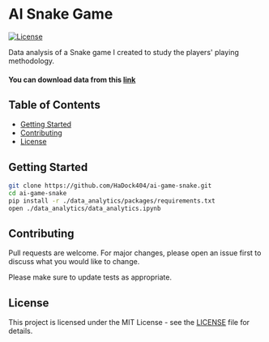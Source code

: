 # AI Snake Game

[![License](https://img.shields.io/badge/license-MIT-blue.svg)](LICENSE)  

Data analysis of a Snake game I created to study the players' playing methodology.  

#### You can download data from this [link](https://github.com/HaDock404/ai-game-snake/tree/master/data_analytics)



## Table of Contents

- [Getting Started](#Getting-Started)
- [Contributing](#Contributing)
- [License](#License)

## Getting Started

```bash
git clone https://github.com/HaDock404/ai-game-snake.git
cd ai-game-snake
pip install -r ./data_analytics/packages/requirements.txt
open ./data_analytics/data_analytics.ipynb
```  

## Contributing

Pull requests are welcome. For major changes, please open an issue first
to discuss what you would like to change.

Please make sure to update tests as appropriate.

## License  

This project is licensed under the MIT License - see the [LICENSE](./LICENSE) file for details.